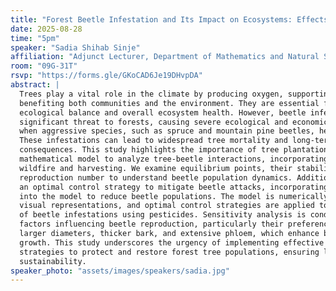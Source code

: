 ```yaml
---
title: "Forest Beetle Infestation and Its Impact on Ecosystems: Effects of Harvesting Practices and Fire Disruptions"
date: 2025-08-28
time: "5pm"
speaker: "Sadia Shihab Sinje"
affiliation: "Adjunct Lecturer, Department of Mathematics and Natural Sciences, BRAC University"
room: "09G-31T"
rsvp: "https://forms.gle/GKoCAD6Je19DHvpDA"
abstract: |
  Trees play a vital role in the climate by producing oxygen, supporting ecosystems, and
  benefiting both communities and the environment. They are essential for maintaining
  ecological balance and overall ecosystem health. However, beetle infestations pose a
  significant threat to forests, causing severe ecological and economic damage, particularly
  when aggressive species, such as spruce and mountain pine beetles, heavily attack trees.
  These infestations can lead to widespread tree mortality and long-term environmental
  consequences. This study highlights the importance of tree plantations and develops a
  mathematical model to analyze tree-beetle interactions, incorporating the effects of
  wildfire and harvesting. We examine equilibrium points, their stability, and the basic
  reproduction number to understand beetle population dynamics. Additionally, we introduce
  an optimal control strategy to mitigate beetle attacks, incorporating a pesticide variable
  into the model to reduce beetle populations. The model is numerically solved to generate
  visual representations, and optimal control strategies are applied to minimize the impact
  of beetle infestations using pesticides. Sensitivity analysis is conducted to explore
  factors influencing beetle reproduction, particularly their preference for trees with
  larger diameters, thicker bark, and extensive phloem, which enhance brood survival and
  growth. This study underscores the urgency of implementing effective beetle management
  strategies to protect and restore forest tree populations, ensuring long-term ecosystem
  sustainability.
speaker_photo: "assets/images/speakers/sadia.jpg"
---
```

